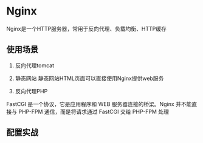 # Nginx
Nginx是一个HTTP服务器，常用于反向代理、负载均衡、HTTP缓存

## 使用场景
1. 反向代理tomcat

2. 静态网站
静态网站HTML页面可以直接使用Nginx提供web服务
3. 反向代理PHP

FastCGI 是一个协议，它是应用程序和 WEB 服务器连接的桥梁。Nginx 并不能直接与 PHP-FPM 通信，而是将请求通过 FastCGI 交给 PHP-FPM 处理


## 配置实战



